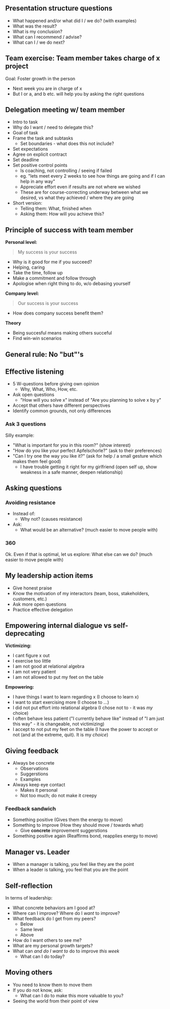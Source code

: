## Presentation structure questions
- What happened and/or what did I / we do? (with examples)
- What was the result? 
- What is my conclusion?
- What can I recommend / advise?
- What can I / we do next?

## Team exercise: Team member takes charge of x project
Goal: Foster growth in the person

- Next week you are in charge of x
- But I or a, and b etc. will help you by asking the right questions

## Delegation meeting w/ team member
- Intro to task
- Why do I want / need to delegate this?
- Goal of task
- Frame the task and subtasks
  - Set boundaries - what does this not include?
- Set expectations
- Agree on explicit contract
- Set deadline
- Set positive control points
  - Is coaching, not controlling / seeing if failed
  - eg. "lets meet every 2 weeks to see how things are going and if I can help in any way"
  - Appreciate effort even if results are not where we wished
  - These are for course-correcting underway between what we desired, vs what they achieved / where they are going
- Short version:
  - Telling them: What, finished when
  - Asking them: How will you achieve this?

## Principle of success with team member
**Personal level:**
> My success is your success
- Why is it good for me if you succeed?
- Helping, caring
- Take the time, follow up
- Make a commitment and follow through
- Apologise when right thing to do, w/o debasing yourself 

**Company level:**
> Our success is your success
- How does company success benefit them?

**Theory**
- Being succesful means making others succeful
- Find win-win scenarios

## General rule: No "but"'s

## Effective listening
- 5 W-questions before giving own opinion
  - Why, What, Who, How, etc.
- Ask open questions
  - "How will you solve x" instead of "Are you planning to solve x by y"
- Accept that others have different perspectives
- Identify common grounds, not only differences

### Ask 3 questions
Silly example:

- "What is important for you in this room?" (show interest)
- "How do you like your perfect Apfelschorle?" (ask to their preferences)
- "Can I try one the way you like it?" (ask for help / a small gesture which makes them feel good)
  - I have trouble getting it right for my girlfriend (open self up, show weakness in a safe manner, deepen relationship)

## Asking questions 

### Avoiding resistance
- Instead of:
  - Why not? (causes resistance)
- Ask:
  - What would be an alternative? (much easier to move people with)

### 360
Ok. Even if that is optimal, let us explore: What else can we do? (much easier to move people with)


## My leadership action items
- Give honest praise
- Know the motivation of my interactors (team, boss, stakeholders, customers, etc.)
- Ask more open questions
- Practice effective delegation

## Empowering internal dialogue vs self-deprecating
**Victimizing:**
- I cant figure x out
- I exercise too little
- I am not good at relational algebra
- I am not very patient
- I am not allowed to put my feet on the table

**Empowering:**
- I have things I want to learn regarding x (I choose to learn x)
- I want to start exercising more (I choose to ...)
- I did not put effort into relational algebra (I chose not to - it was _my_ choice)
- I often behave less patient ("I currently behave like" instead of "I am just this way" - it is changeable, not victimizing)
- I accept to not put my feet on the table (I have the power to accept or not (and at the extreme, quit). It is my _choice_)

## Giving feedback
- Always be concrete
  - Observations
  - Suggerstions
  - Examples
- Always keep eye contact
  - Makes it personal
  - Not too much; do not make it creepy

### Feedback sandwich
- Something positive (Gives them the energy to move)
- Something to improve (How they should move / towards what)
  - Give **concrete** improvement suggerstions
- Something positive again (Reaffirms bond, reapplies energy to move)

## Manager vs. Leader
- When a manager is talking, you feel like they are the point
- When a leader is talking, you feel that you are the point

## Self-reflection
In terms of leadership:
- What concrete behaviors am I good at?
- Where can I improve? Where do I _want_ to improve?
- What feedback do I get from my peers?
  - Below
  - Same level
  - Above
- How do I want others to see me?
- What are my personal growth targets?
- What can _and do I want to_ do to improve _this week_
  - What can I do today?

## Moving others
- You need to know them to move them
- If you do not know, ask:
  - What can I do to make this more valuable to you?
- Seeing the world from their point of view
